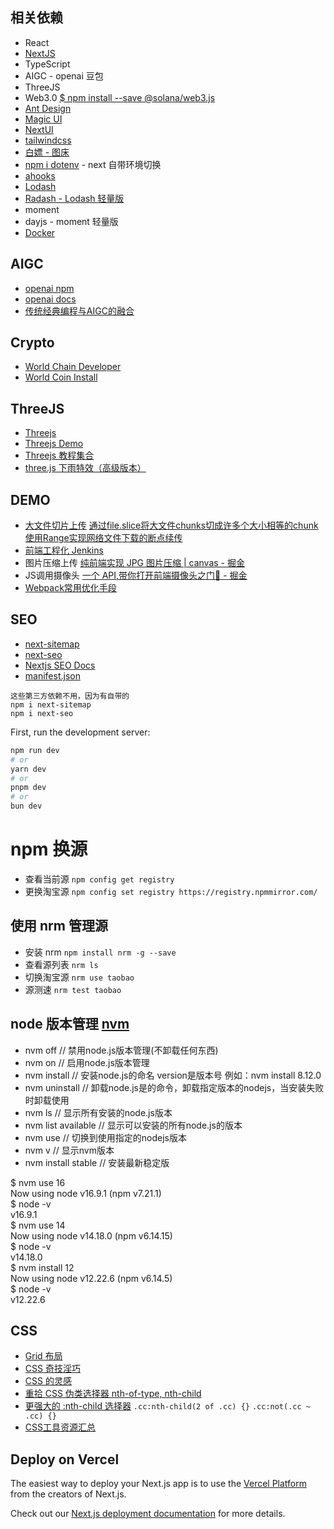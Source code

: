 ## 相关依赖
* React
* [NextJS](https://nextjs.org/docs)
* TypeScript
* AIGC - openai 豆包
* ThreeJS
* Web3.0 [$ npm install --save @solana/web3.js](https://github.com/solana-labs/solana-web3.js)
* [Ant Design](https://ant-design.antgroup.com/index-cn)
* [Magic UI](https://magicui.design/docs/installation/react)
* [NextUI](https://nextui.org/docs/guide/installation)
* [tailwindcss](https://tailwindcss.com/docs/installation)
* [白嫖 - 图床](https://molunerfinn.com/PicGo/)
* [npm i dotenv](https://www.npmjs.com/package/dotenv) - next 自带环境切换
* [ahooks](https://ahooks.js.org/)
* [Lodash](https://github.com/lodash/lodash)
* [Radash - Lodash 轻量版](https://github.com/sodiray/radash)
* moment
* dayjs - moment 轻量版
* [Docker](https://hub.docker.com)


## AIGC 
* [openai npm](https://www.npmjs.com/package/openai)
* [openai docs](https://platform.openai.com/docs/quickstart?context=node)
* [传统经典编程与AIGC的融合](https://juejin.cn/post/7371731578962493474)

## Crypto
* [World Chain Developer](https://developer.worldcoin.org/teams/team_95a2c9a39a3cf2b803c9392ae3615f16)
* [World Coin Install](https://docs.worldcoin.org/quick-start/installation)

## ThreeJS
* [Threejs](https://threejs.org/)
* [Threejs Demo](https://github.com/xiaolidan00/my-earth)
* [Threejs 教程集合](https://juejin.cn/collection/7375807995392032777)
* [three.js 下雨特效（高级版本）](https://juejin.cn/post/7369784341465907240)

## DEMO
- [大文件切片上传](https://juejin.cn/post/7356817667574136884)
[通过file.slice将大文件chunks切成许多个大小相等的chunk](https://juejin.cn/post/7376690981858902050?searchId=20240629130525C281235DC0DDDFF3AB6A)
[使用Range实现网络文件下载的断点续传](https://juejin.cn/post/7381455296658751551?searchId=20240629130525C281235DC0DDDFF3AB6A)
- [前端工程化 Jenkins](https://juejin.cn/post/7354406980784504870)
- 图片压缩上传 [纯前端实现 JPG 图片压缩 | canvas - 掘金](https://juejin.cn/post/7349465019325661203)
- JS调用摄像头 [一个 API,带你打开前端摄像头之门🥳 - 掘金](https://juejin.cn/post/7382386471272218659)
- [Webpack常用优化手段](https://github.com/liuhp/fe-blog/issues/4)

## SEO
* [next-sitemap](https://www.npmjs.com/package/next-sitemap)
* [next-seo](https://www.npmjs.com/package/next-seo)
* [Nextjs SEO Docs](https://nextjs.org/docs/app/api-reference/file-conventions/metadata)
* [manifest.json](https://nextjs.org/docs/app/api-reference/file-conventions/metadata/manifest)

```
这些第三方依赖不用，因为有自带的
npm i next-sitemap
npm i next-seo
```

First, run the development server:

```bash
npm run dev
# or
yarn dev
# or
pnpm dev
# or
bun dev
```

# npm 换源

* 查看当前源 `npm config get registry`
* 更换淘宝源 `npm config set registry https://registry.npmmirror.com/`

## 使用 nrm 管理源
* 安装 nrm `npm install nrm -g --save`
* 查看源列表 `nrm ls`
* 切换淘宝源 `nrm use taobao`
* 源测速 `nrm test taobao`

## node 版本管理 [nvm](https://github.com/nvm-sh/nvm)

* nvm off // 禁用node.js版本管理(不卸载任何东西)
* nvm on // 启用node.js版本管理
* nvm install <version> // 安装node.js的命名 version是版本号 例如：nvm install 8.12.0
* nvm uninstall <version> // 卸载node.js是的命令，卸载指定版本的nodejs，当安装失败时卸载使用
* nvm ls // 显示所有安装的node.js版本
* nvm list available // 显示可以安装的所有node.js的版本
* nvm use <version> // 切换到使用指定的nodejs版本
* nvm v // 显示nvm版本
* nvm install stable // 安装最新稳定版

$ nvm use 16  
Now using node v16.9.1 (npm v7.21.1)  
$ node -v  
v16.9.1  
$ nvm use 14  
Now using node v14.18.0 (npm v6.14.15)  
$ node -v  
v14.18.0  
$ nvm install 12  
Now using node v12.22.6 (npm v6.14.5)  
$ node -v  
v12.22.6  

## CSS
* [Grid 布局](https://juejin.cn/post/7409110408991522827)
* [CSS 奇技淫巧](https://github.com/chokcoco/iCSS)
* [CSS 的灵感](https://github.com/chokcoco/CSS-Inspiration)
* [重拾 CSS 伪类选择器 nth-of-type, nth-child](https://juejin.cn/post/6844904052220755975)
* [更强大的 :nth-child 选择器](https://juejin.cn/post/7385929329640177676) `.cc:nth-child(2 of .cc) {}` `.cc:not(.cc ~ .cc) {}`
* [CSS工具资源汇总](https://github.com/liuhp/fe-blog/issues/2)

## Deploy on Vercel

The easiest way to deploy your Next.js app is to use the [Vercel Platform](https://vercel.com/new?utm_medium=default-template&filter=next.js&utm_source=create-next-app&utm_campaign=create-next-app-readme) from the creators of Next.js.

Check out our [Next.js deployment documentation](https://nextjs.org/docs/deployment) for more details.
